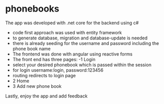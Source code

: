 # phonebooks
The app was developed with .net core for the backend using c#
- code first approach was used with entity framework
- to generate database, migration and database-update is needed
- there is already seeding for the username and password including the phone book name
- The frontend was done with angular using reactive forms
- The front end has three pages:
 -1 Login
- select your desired phonebook which is passed within the session
- for login username:login, password:123456
- routing redirects to login page
 - 2 Home
 - 3 Add new phone book

 Lastly, enjoy the app and add feedback
